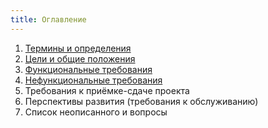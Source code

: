 ```yaml
---
title: Оглавление
---
```


1. [Термины и определения](../terminy-i-opredeleniya)  
2. [Цели и общие положения](../svyashennyi-pervoblokchein/tz-lambohub/tseli-i-obshie-polozheniya)  
3. [Функциональные требования](../funkcionalnye-trebovaniya)  
4. [Нефункциональные требования](../nefunkcionalnye-trebovaniya)  
7. Требования к приёмке-сдаче проекта  
8. Перспективы развития (требования к обслуживанию)  
9. Список неописанного и вопросы  